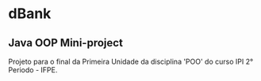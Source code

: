 # dBank

## Java OOP Mini-project

Projeto para o final da Primeira Unidade da disciplina 'POO' do curso IPI 2° Periodo - IFPE.
